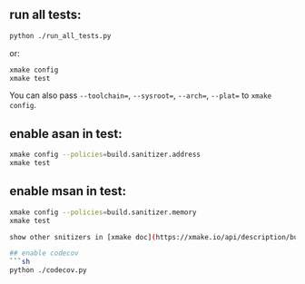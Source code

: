 ## run all tests:
```sh
python ./run_all_tests.py
```

or:
```sh
xmake config
xmake test
```
You can also pass `--toolchain=`, `--sysroot=`, `--arch=`, `--plat=` to `xmake config`.

## enable asan in test:
```sh
xmake config --policies=build.sanitizer.address
xmake test
```

## enable msan in test:
```sh
xmake config --policies=build.sanitizer.memory
xmake test

show other snitizers in [xmake doc](https://xmake.io/api/description/builtin-policies.html#build-sanitizer-address)

## enable codecov
```sh
python ./codecov.py
```

